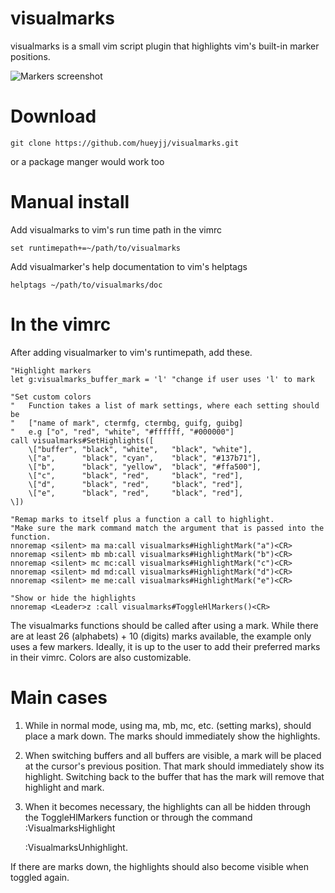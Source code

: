 visualmarks
======

visualmarks is a small vim script plugin that highlights vim's built-in marker positions.

![Markers screenshot](https://raw.githubusercontent.com/hueyjj/visualmarks/master/screenshots/markers.PNG)

Download
=======

    git clone https://github.com/hueyjj/visualmarks.git

or a package manger would work too

Manual install
=======

Add visualmarks to vim's run time path in the vimrc

    set runtimepath+=~/path/to/visualmarks

Add visualmarker's help documentation to vim's helptags

    helptags ~/path/to/visualmarks/doc

In the vimrc
======
After adding visualmarker to vim's runtimepath, add these.

    "Highlight markers
    let g:visualmarks_buffer_mark = 'l' "change if user uses 'l' to mark

    "Set custom colors
    "   Function takes a list of mark settings, where each setting should be
    "   ["name of mark", ctermfg, ctermbg, guifg, guibg]
    "   e.g ["o", "red", "white", "#ffffff, "#000000"]
    call visualmarks#SetHighlights([ 
        \["buffer", "black", "white",   "black", "white"],
        \["a",      "black", "cyan",    "black", "#137b71"],
        \["b",      "black", "yellow",  "black", "#ffa500"],
        \["c",      "black", "red",     "black", "red"],
        \["d",      "black", "red",     "black", "red"],
        \["e",      "black", "red",     "black", "red"],
    \])

    "Remap marks to itself plus a function a call to highlight.
    "Make sure the mark command match the argument that is passed into the function.
    nnoremap <silent> ma ma:call visualmarks#HighlightMark("a")<CR>
    nnoremap <silent> mb mb:call visualmarks#HighlightMark("b")<CR>
    nnoremap <silent> mc mc:call visualmarks#HighlightMark("c")<CR>
    nnoremap <silent> md md:call visualmarks#HighlightMark("d")<CR>
    nnoremap <silent> me me:call visualmarks#HighlightMark("e")<CR>

    "Show or hide the highlights
    nnoremap <Leader>z :call visualmarks#ToggleHlMarkers()<CR>

The visualmarks functions should be called after using a mark. While there
are at least 26 (alphabets) + 10 (digits) marks available, the example only uses a few markers.
Ideally, it is up to the user to add their preferred marks in their vimrc.
Colors are also customizable.

Main cases
=======
1) While in normal mode, using ma, mb, mc, etc. (setting marks), should place a mark down. The marks should
immediately show the highlights.

2) When switching buffers and all buffers are visible, a mark will be placed at the cursor's previous position. That
mark should immediately show its highlight. Switching back to the buffer that has the mark will remove that highlight and mark.

3) When it becomes necessary, the highlights can all be hidden through the ToggleHlMarkers function or through the command
    :VisualmarksHighlight

    :VisualmarksUnhighlight. 

If there are marks down, the highlights should also become visible when toggled again.

